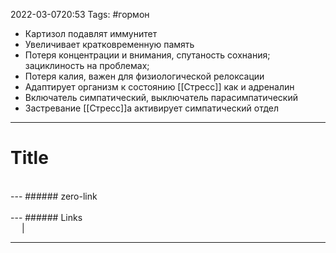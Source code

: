  2022-03-0720:53
Tags: #гормон
- Картизол подавлят иммунитет
- Увеличивает кратковременную память
- Потеря концентрации и внимания, спутаность сохнания; зациклиность на проблемах; 
- Потеря калия, важен для физиологической релоксации
- Адаптирует организм к состоянию [[Стресс]] как и адреналин
- Включатель симпатический, выключатель парасимпатический 
- Застревание [[Стресс]]а активирует симпатический отдел
---
# Title

</br>
---
###### zero-link </br>

</br>
---
###### Links </br>
 &emsp; | &emsp; 


---